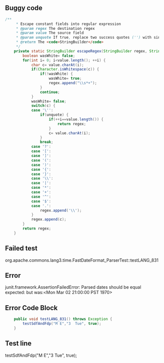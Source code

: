 

## Buggy code
```java
/**
     * Escape constant fields into regular expression
     * @param regex The destination regex
     * @param value The source field
     * @param unquote If true, replace two success quotes ('') with single quote (')
     * @return The <code>StringBuilder</code>
     */
    private static StringBuilder escapeRegex(StringBuilder regex, String value, boolean unquote) {
        boolean wasWhite= false;
        for(int i= 0; i<value.length(); ++i) {
            char c= value.charAt(i);
            if(Character.isWhitespace(c)) {
                if(!wasWhite) {
                    wasWhite= true;
                    regex.append("\\s*+");
                }
                continue;
            }
            wasWhite= false;
            switch(c) {
            case '\'':
                if(unquote) {
                    if(++i==value.length()) {
                        return regex;
                    }
                    c= value.charAt(i);
                }
                break;
            case '?':
            case '[':
            case ']':
            case '(':
            case ')':
            case '{':
            case '}':
            case '\\':
            case '|':
            case '*':
            case '+':
            case '^':
            case '$':
            case '.':
                regex.append('\\');
            }
            regex.append(c);
        }
        return regex;
    }
```

## Failed test
org.apache.commons.lang3.time.FastDateFormat_ParserTest::testLANG_831

## Error
junit.framework.AssertionFailedError: Parsed dates should be equal expected:<null> but was:<Mon Mar 02 21:00:00 PST 1970>

## Error Code Block
```java
    public void testLANG_831() throws Exception {
        testSdfAndFdp("M E","3  Tue", true);
    }
```

## Test line
testSdfAndFdp("M E","3  Tue", true);